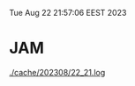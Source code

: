 Tue Aug 22 21:57:06 EEST 2023
# JAM
<a href='./cache/202308/22_21.log'>./cache/202308/22_21.log</a>

